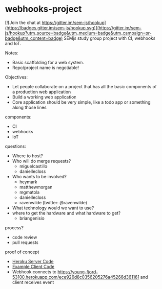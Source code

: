 # webhooks-project

[![Join the chat at https://gitter.im/sem-js/hookup](https://badges.gitter.im/sem-js/hookup.svg)](https://gitter.im/sem-js/hookup?utm_source=badge&utm_medium=badge&utm_campaign=pr-badge&utm_content=badge)
SEMjs study group project with CI, webhooks and IoT.

Notes:
- Basic scaffolding for a web system.
- Repo/project name is negotiable!

Objectives:
- Let people collaborate on a project that has all the basic components of a production web application
- Build a working web application
- Core application should be very simple, like a todo app or something along those lines

components:
- CI
- webhooks
- IoT

questions:
- Where to host?
- Who will do merge requests?
   - miguelcastillo
   - daniellecloss
- Who wants to be involved?
   - heymark
   - matthewmorgan
   - mgmatola
   - daniellecloss
   - ravenwilde (twitter: @ravenwilde)
- What technology would we want to use?
- where to get the hardware and what hardware to get?
   - briangenisio

process?
- code review
- pull requests

proof of concept
- [Heroku Server Code](./heroku-server-example.js)
- [Example Client Code](./node-client-example.js)
- Webhook connects to https://young-fjord-53100.herokuapp.com/ece926d8c0356205276a45266d361161 and client receives event
